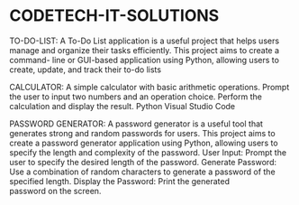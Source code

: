# CODETECH-IT-SOLUTIONS
TO-DO-LIST:
A To-Do List application is a useful project that helps users manage and organize their tasks efficiently. This project aims to create a command- line or GUI-based application using Python, allowing users to create, update, and track their to-do lists

CALCULATOR:
A simple calculator with basic arithmetic operations. Prompt the user to input two numbers and an operation choice. Perform the calculation and display the result. Python Visual Studio Code

PASSWORD GENERATOR:
A password generator is a useful tool that generates strong and random passwords for users. This project aims to create a password generator application using Python, allowing users to specify the length and complexity of the password.
User Input: Prompt the user to specify the desired length of the password.
Generate Password: Use a combination of random characters to generate a password of the specified length.
Display the Password: Print the generated password on the screen.
